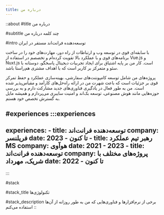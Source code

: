 ```yaml
---
title: درباره من
---
```


::about
#title
درباره من

#subtitle
چند کلمه درباره من

#intro
توسعه‌دهنده فرانت‌اند مستقر در ایران

با سابقه‌ای قوی در توسعه وب و ارتباطات از راه دور، مهارت‌های خود را در ساخت برنامه‌های قوی و با عملکرد بالا تقویت کرده‌ام و تخصصم در استفاده از Vue.js و Nuxt.js است. کار من بر پایه اشتیاق برای ایجاد تجربیات دیجیتال پاسخگو، دوستانه با سئو و متمرکز بر کاربر است که با اهداف مشتری هم‌راستا باشد.

پروژه‌های من شامل توسعه کامپوننت‌های سفارشی، بهینه‌سازی عملکرد و حفظ تمرکز قوی بر جزئیات است که باعث شهرت من در ارائه راه‌حل‌های کارآمد و مقیاس‌پذیر شده است. من به طور فعال در یادگیری فناوری‌های جدید مشارکت دارم و به بررسی حوزه‌هایی مانند هوش مصنوعی، توسعه بک‌اند و امنیت سایبری می‌پردازم و همیشه مایل به گسترش تخصص خود هستم.

#experiences
  :::experiences
  ---
  experiences:
    - title: توسعه‌دهنده فرانت‌اند
      company: فریلنسر
      date: 2023 - تا کنون
    - title: رهبر تیم عملکرد MS
      company: هوآوی
      date: 2021 - 2023
    - title: توسعه‌دهنده فرانت‌اند
      company: پروژه‌های مختلف با شریک، مهرداد
      date: 2022 - تا کنون
  ---
  :::

#stack

#stack_title
تکنولوژی‌ها

#stack_description
برخی از نرم‌افزارها و فناوری‌هایی که من به طور روزانه از آن‌ها استفاده می‌کنم
::
